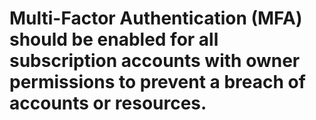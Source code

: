 # Multi-Factor Authentication (MFA) should be enabled for all subscription accounts with owner permissions to prevent a breach of accounts or resources.
